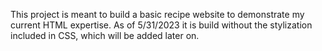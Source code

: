 This project is meant to build a basic recipe website to demonstrate my current HTML expertise. As of 5/31/2023
it is build without the stylization included in CSS, which will be added later on.